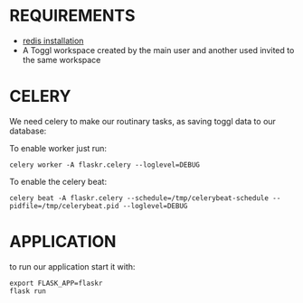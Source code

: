 # REQUIREMENTS

- [redis installation](https://redis.io/topics/quickstart)
- A Toggl workspace created by the main user and another used invited to
the same workspace


# CELERY

We need celery to make our routinary tasks, as saving toggl data to our
database:

To enable worker just run:

    celery worker -A flaskr.celery --loglevel=DEBUG

To enable the celery beat:

    celery beat -A flaskr.celery --schedule=/tmp/celerybeat-schedule --pidfile=/tmp/celerybeat.pid --loglevel=DEBUG


# APPLICATION

to run our application start it with:

    export FLASK_APP=flaskr
    flask run
